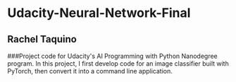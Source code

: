 # Udacity-Neural-Network-Final
## Rachel Taquino

###Project code for Udacity's AI Programming with Python Nanodegree program. In this project, I first develop code for an image classifier built with PyTorch, then convert it into a command line application.
